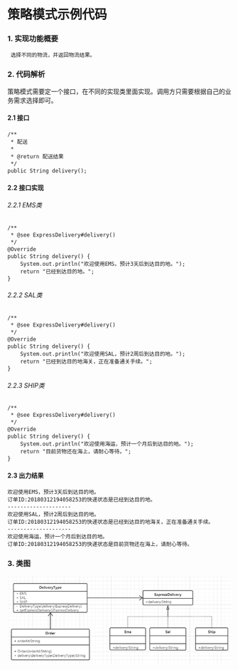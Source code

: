 # 策略模式示例代码

### 1. 实现功能概要

     选择不同的物流，并返回物流结果。

### 2. 代码解析
   策略模式需要定一个接口，在不同的实现类里面实现。调用方只需要根据自己的业务需求选择即可。
 
#### 2.1 接口
```
/**
 * 配送
 * 
 * @return 配送结果
 */
public String delivery();
```

#### 2.2 接口实现
###### 2.2.1 EMS类
```
/**
 * @see ExpressDelivery#delivery()
 */
@Override
public String delivery() {
	System.out.println("欢迎使用EMS，预计3天后到达目的地。");
	return "已经到达目的地。";
}
```
###### 2.2.2 SAL类
```
/**
 * @see ExpressDelivery#delivery()
 */
@Override
public String delivery() {
	System.out.println("欢迎使用SAL，预计2周后到达目的地。");
	return "已经到达目的地海关，正在准备通关手续。";
}
```
###### 2.2.3 SHIP类
```
/**
 * @see ExpressDelivery#delivery()
 */
@Override
public String delivery() {
	System.out.println("欢迎使用海运，预计一个月后到达目的地。");
	return "目前货物还在海上，请耐心等待。";
}
```

#### 2.3 出力结果
```
欢迎使用EMS，预计3天后到达目的地。
订单ID:20180312194058253的快递状态是已经到达目的地。
--------------------
欢迎使用SAL，预计2周后到达目的地。
订单ID:20180312194058253的快递状态是已经到达目的地海关，正在准备通关手续。
--------------------
欢迎使用海运，预计一个月后到达目的地。
订单ID:20180312194058253的快递状态是目前货物还在海上，请耐心等待。
```

### 3. 类图

![类图](class.png)
